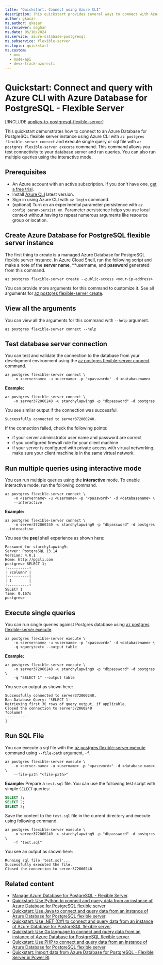 ```yaml
---
title: "Quickstart: Connect using Azure CLI"
description: This quickstart provides several ways to connect with Azure CLI with Azure Database for PostgreSQL - Flexible Server.
author: gkasar
ms.author: gkasar
ms.reviewer: maghan
ms.date: 05/10/2024
ms.service: azure-database-postgresql
ms.subservice: flexible-server
ms.topic: quickstart
ms.custom:
  - mvc
  - mode-api
  - devx-track-azurecli
---
```


# Quickstart: Connect and query with Azure CLI  with Azure Database for PostgreSQL - Flexible Server

[!INCLUDE [applies-to-postgresql-flexible-server](~/reusable-content/ce-skilling/azure/includes/postgresql/includes/applies-to-postgresql-flexible-server.md)]

This quickstart demonstrates how to connect to an Azure Database for PostgreSQL flexible server instance using Azure CLI with `az postgres flexible-server connect` and execute single query or sql file with `az postgres flexible-server execute` command. This command allows you test connectivity to your database server and run queries. You can also run multiple queries using the interactive mode. 


## Prerequisites
- An Azure account with an active subscription. If you don't have one, [get a free trial](https://azure.microsoft.com/free/).
- Install [Azure CLI](/cli/azure/install-azure-cli) latest version.
- Sign in using Azure CLI with `az login` command.
- (optional) Turn on an experimental parameter persistence with `az config param-persist on`. Parameter persistence helps you use local context without having to repeat numerous arguments like resource group or location.

## Create Azure Database for PostgreSQL flexible server instance

The first thing to create is a managed Azure Database for PostgreSQL flexible server instance. In [Azure Cloud Shell](https://shell.azure.com/), run the following script and make a note of the **server name**, **username, and  **password** generated from this command.

```azurecli-interactive
az postgres flexible-server create --public-access <your-ip-address>
```
You can provide more arguments for this command to customize it. See all arguments for [az postgres flexible-server create](/cli/azure/postgres/flexible-server#az-postgres-flexible-server-create).

## View all the arguments
You can view all the arguments for this command with `--help` argument. 

```azurecli-interactive
az postgres flexible-server connect --help
```

## Test database server connection
You can test and validate the connection to the database from your development environment using the [az postgres flexible-server connect](/cli/azure/postgres/flexible-server#az-postgres-flexible-server-connect) command.

```azurecli-interactive
az postgres flexible-server connect \
    -n <servername> -u <username> -p "<password>" -d <databasename>
```
**Example:** 
```azurecli-interactive
az postgres flexible-server connect \
    -n server372060240 -u starchylapwing9 -p "dbpassword" -d postgres
```
You see similar output if the connection was successful.

```output
Successfully connected to server372060240.
```

If the connection failed, check the following points:
- if your server administrator user name and password are correct
- if you configured firewall rule for your client machine
- if your server is configured with private access with virtual networking, make sure your client machine is in the same virtual network.

## Run multiple queries using interactive mode
You can run multiple queries using the **interactive** mode. To enable interactive mode, run the following command.

```azurecli-interactive
az postgres flexible-server connect \
    -n <servername> -u <username> -p "<password>" -d <databasename> \
    --interactive
```

**Example:**

```azurecli-interactive
az postgres flexible-server connect \
    -n server372060240 -u starchylapwing9 -p "dbpassword" -d postgres --interactive
```

You see the **psql** shell experience as shown here:

```output
Password for starchylapwing9:
Server: PostgreSQL 13.14
Version: 4.0.1
Home: http://pgcli.com
postgres> SELECT 1;
+----------+
| ?column? |
|----------|
| 1        |
+----------+
SELECT 1
Time: 0.167s
postgres>
```

## Execute single queries
You can run single queries against Postgres database using [az postgres flexible-server execute](/cli/azure/postgres/flexible-server#az-postgres-flexible-server-execute).

```azurecli-interactive
az postgres flexible-server execute \
    -n <servername> -u <username> -p "<password>" -d <databasename> \
    -q <querytext> --output table
```

**Example:** 
```azurecli-interactive
az postgres flexible-server execute \
    -n server372060240 -u starchylapwing9 -p "dbpassword" -d postgres \
    -q "SELECT 1" --output table
```

You see an output as shown here:

```output
Successfully connected to server372060240.
Ran Database Query: 'SELECT 1'
Retrieving first 30 rows of query output, if applicable.
Closed the connection to server372060240
?column?
----------
1
```

## Run SQL File
You can execute a sql file with the [az postgres flexible-server execute](/cli/azure/postgres/flexible-server#az-postgres-flexible-server-execute) command using `--file-path` argument, `-f`.

```azurecli-interactive
az postgres flexible-server execute \
    -n <server-name> -u <username> -p "<password>" -d <database-name> \
    --file-path "<file-path>"
```

**Example:** 
Prepare a `test.sql` file. You can use the following test script with simple `SELECT` queries:

```sql
SELECT 1;
SELECT 2;
SELECT 3;
```

Save the content to the `test.sql` file in the current directory and execute using following command.


```azurecli-interactive
az postgres flexible-server execute \
    -n server372060240 -u starchylapwing9 -p "dbpassword" -d postgres \
    -f "test.sql"
```

You see an output as shown here:

```output
Running sql file 'test.sql'...
Successfully executed the file.
Closed the connection to server372060240
```

## Related content

- [Manage Azure Database for PostgreSQL - Flexible Server](how-to-manage-server-portal.md).
- [Quickstart: Use Python to connect and query data from an instance of Azure Database for PostgreSQL flexible server](connect-python.md).
- [Quickstart: Use Java to connect and query data from an instance of Azure Database for PostgreSQL flexible server](connect-java.md).
- [Quickstart: Use .NET (C#) to connect and query data from an instance of Azure Database for PostgreSQL flexible server](connect-csharp.md).
- [Quickstart: Use Go language to connect and query data from an instance of Azure Database for PostgreSQL flexible server](connect-go.md).
- [Quickstart: Use PHP to connect and query data from an instance of Azure Database for PostgreSQL flexible server](connect-php.md).
- [Quickstart: Import data from Azure Database for PostgreSQL - Flexible Server in Power BI](connect-with-power-bi-desktop.md).
